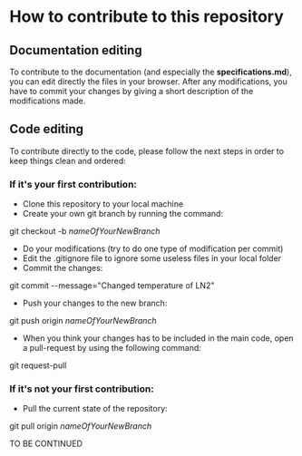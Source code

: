 # How to contribute to this repository
## Documentation editing

To contribute to the documentation (and especially the **specifications.md**), you can edit directly the files in your browser. After any modifications, you have to commit your changes by giving a short description of the modifications made. 


## Code editing
To contribute directly to the code, please follow the next steps in order to keep things clean and ordered:

### If it's your first contribution:

* Clone this repository to your local machine
* Create your own git branch by running the command:

>
git checkout -b *nameOfYourNewBranch*

* Do your modifications (try to do one type of modification per commit)
* Edit the .gitignore file to ignore some useless files in your local folder
* Commit the changes:

>
git commit --message="Changed temperature of LN2"

* Push your changes to the new branch:

>
git push origin *nameOfYourNewBranch*

* When you think your changes has to be included in the main code, open a pull-request by using the following command:

>
git request-pull


### If it's not your first contribution:

* Pull the current state of the repository:

>
git pull origin *nameOfYourNewBranch*


TO BE CONTINUED
